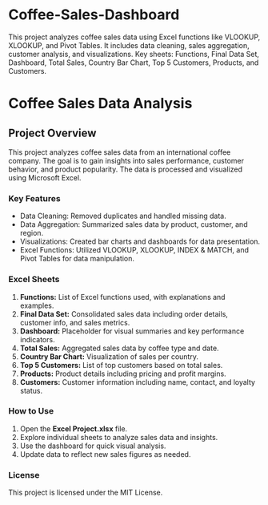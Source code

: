 # Coffee-Sales-Dashboard
This project analyzes coffee sales data using Excel functions like VLOOKUP, XLOOKUP, and Pivot Tables. It includes data cleaning, sales aggregation, customer analysis, and visualizations. Key sheets: Functions, Final Data Set, Dashboard, Total Sales, Country Bar Chart, Top 5 Customers, Products, and Customers.

# Coffee Sales Data Analysis  

## Project Overview  
This project analyzes coffee sales data from an international coffee company. The goal is to gain insights into sales performance, customer behavior, and product popularity. The data is processed and visualized using Microsoft Excel.  

### Key Features  
- Data Cleaning: Removed duplicates and handled missing data.  
- Data Aggregation: Summarized sales data by product, customer, and region.  
- Visualizations: Created bar charts and dashboards for data presentation.  
- Excel Functions: Utilized VLOOKUP, XLOOKUP, INDEX & MATCH, and Pivot Tables for data manipulation.  


### Excel Sheets  
1. **Functions:** List of Excel functions used, with explanations and examples.  
2. **Final Data Set:** Consolidated sales data including order details, customer info, and sales metrics.  
3. **Dashboard:** Placeholder for visual summaries and key performance indicators.  
4. **Total Sales:** Aggregated sales data by coffee type and date.  
5. **Country Bar Chart:** Visualization of sales per country.  
6. **Top 5 Customers:** List of top customers based on total sales.  
7. **Products:** Product details including pricing and profit margins.  
8. **Customers:** Customer information including name, contact, and loyalty status.  

### How to Use  
1. Open the **Excel Project.xlsx** file.  
2. Explore individual sheets to analyze sales data and insights.  
3. Use the dashboard for quick visual analysis.  
4. Update data to reflect new sales figures as needed.  


### License  
This project is licensed under the MIT License.  

